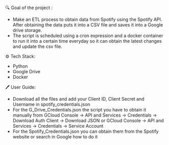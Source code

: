 
🔍 Goal of the project :

- Make an ETL process to obtain data from Spotify using the Spotify API. After obtaining the data puts it into a CSV file and saves it into a Google drive storage. 
- The script is scheduled using a cron expression and a docker container to run it into a certain time everyday so it can obtain the latest changes and update the csv file.

⚙️ Tech Stack:
- Python
- Google Drive
- Docker

🖊️ User Guide:
 - Download all the files and add your Client ID, Client Secret and Username in spotify_credentials.json
 - For the G_Drive_Credentials.json the script you have to obtain it manually from GCloud Console -> API and Services -> Credentials -> Download Auth Client -> Download JSON  or GCloud Console -> API and Services -> Credentials -> Service Account
 - For the Spotify_Credentials.json you can obtain them from the Spotify website or search in Google how to do it
